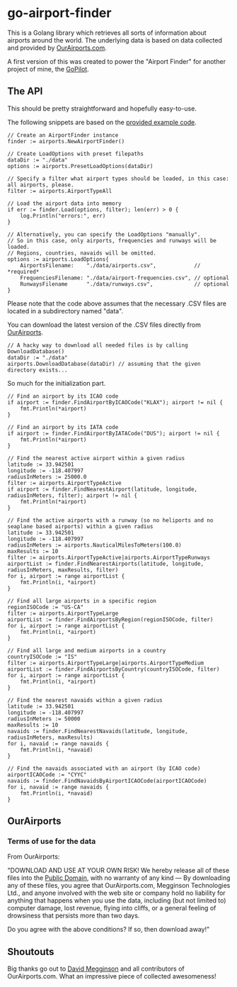 # go-airport-finder

This is a Golang library which retrieves all sorts of information about airports around the world. The underlying data is based on data collected and provided by [OurAirports.com](https://ourairports.com).

A first version of this was created to power the "Airport Finder" for another project of mine, the [GoPilot](https://github.com/grumpypixel/msfs2020-gopilot).

## The API

This should be pretty straightforward and hopefully easy-to-use.

The following snippets are based on the [provided example code](https://github.com/grumpypixel/go-airport-finder/blob/main/example/main.go).

```golang
// Create an AirportFinder instance
finder := airports.NewAirportFinder()

// Create LoadOptions with preset filepaths
dataDir := "./data"
options := airports.PresetLoadOptions(dataDir)

// Specify a filter what airport types should be loaded, in this case: all airports, please.
filter := airports.AirportTypeAll

// Load the airport data into memory
if err := finder.Load(options, filter); len(err) > 0 {
	log.Println("errors:", err)
}
```

```golang
// Alternatively, you can specify the LoadOptions "manually".
// So in this case, only airports, frequencies and runways will be loaded.
// Regions, countries, navaids will be omitted.
options := airports.LoadOptions{
	AirportsFilename:    "./data/airports.csv",            // *required*
	FrequenciesFilename: "./data/airport-frequencies.csv", // optional
	RunwaysFilename      "./data/runways.csv",             // optional
}
```

Please note that the code above assumes that the necessary .CSV files are located in a subdirectory named "data".

You can download the latest version of the .CSV files directly from [OurAirports](https://ourairports.com/data).


```golang
// A hacky way to download all needed files is by calling DownloadDatabase()
dataDir := "./data"
airports.DownloadDatabase(dataDir) // assuming that the given directory exists...
```

So much for the initialization part.

```golang
// Find an airport by its ICAO code
if airport := finder.FindAirportByICAOCode("KLAX"); airport != nil {
	fmt.Println(*airport)
}
```

```golang
// Find an airport by its IATA code
if airport := finder.FindAirportByIATACode("DUS"); airport != nil {
	fmt.Println(*airport)
}
```

```golang
// Find the nearest active airport within a given radius
latitude := 33.942501
longitude := -118.407997
radiusInMeters := 25000.0
filter := airports.AirportTypeActive
if airport := finder.FindNearestAirport(latitude, longitude, radiusInMeters, filter); airport != nil {
	fmt.Println(*airport)
}
```

```golang
// Find the active airports with a runway (so no heliports and no seaplane based airports) within a given radius
latitude := 33.942501
longitude := -118.407997
radiusInMeters := airports.NauticalMilesToMeters(100.0)
maxResults := 10
filter := airports.AirportTypeActive|airports.AirportTypeRunways
airportList := finder.FindNearestAirports(latitude, longitude, radiusInMeters, maxResults, filter)
for i, airport := range airportList {
	fmt.Println(i, *airport)
}
```

```golang
// Find all large airports in a specific region
regionISOCode := "US-CA"
filter := airports.AirportTypeLarge
airportList := finder.FindAirportsByRegion(regionISOCode, filter)
for i, airport := range airportList {
	fmt.Println(i, *airport)
}
```

```golang
// Find all large and medium airports in a country
countryISOCode := "IS"
filter := airports.AirportTypeLarge|airports.AirportTypeMedium
airportList := finder.FindAirportsByCountry(countryISOCode, filter)
for i, airport := range airportList {
	fmt.Println(i, *airport)
}
```

```golang
// Find the nearest navaids within a given radius
latitude := 33.942501
longitude := -118.407997
radiusInMeters := 50000
maxResults := 10
navaids := finder.FindNearestNavaids(latitude, longitude, radiusInMeters, maxResults)
for i, navaid := range navaids {
	fmt.Println(i, *navaid)
}
```

```golang
// Find the navaids associated with an airport (by ICAO code)
airportICAOCode := "CYYC"
navaids := finder.FindNavaidsByAirportICAOCode(airportICAOCode)
for i, navaid := range navaids {
	fmt.Println(i, *navaid)
}
```

## OurAirports

### Terms of use for the data
From OurAirports:

"DOWNLOAD AND USE AT YOUR OWN RISK! We hereby release all of these files into the [Public Domain](https://en.wikipedia.org/wiki/Public_domain), with no warranty of any kind — By downloading any of these files, you agree that OurAirports.com, Megginson Technologies Ltd., and anyone involved with the web site or company hold no liability for anything that happens when you use the data, including (but not limited to) computer damage, lost revenue, flying into cliffs, or a general feeling of drowsiness that persists more than two days.

Do you agree with the above conditions? If so, then download away!"

## Shoutouts

Big thanks go out to [David Megginson](http://ourairports.com/about.html#credits) and all contributors of OurAirports.com. What an impressive piece of collected awesomeness!